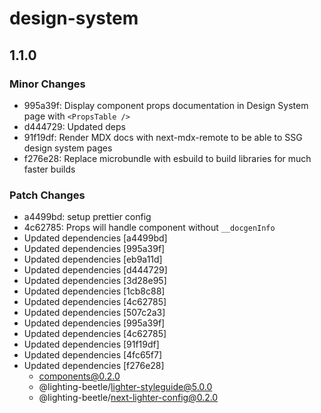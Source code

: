 # design-system

## 1.1.0
### Minor Changes

- 995a39f: Display component props documentation in Design System page with `<PropsTable />`
- d444729: Updated deps
- 91f19df: Render MDX docs with next-mdx-remote to be able to SSG design system pages
- f276e28: Replace microbundle with esbuild to build libraries for much faster builds

### Patch Changes

- a4499bd: setup prettier config
- 4c62785: Props will handle component without `__docgenInfo`
- Updated dependencies [a4499bd]
- Updated dependencies [995a39f]
- Updated dependencies [eb9a11d]
- Updated dependencies [d444729]
- Updated dependencies [3d28e95]
- Updated dependencies [1cb8c88]
- Updated dependencies [4c62785]
- Updated dependencies [507c2a3]
- Updated dependencies [995a39f]
- Updated dependencies [4c62785]
- Updated dependencies [91f19df]
- Updated dependencies [4fc65f7]
- Updated dependencies [f276e28]
  - components@0.2.0
  - @lighting-beetle/lighter-styleguide@5.0.0
  - @lighting-beetle/next-lighter-config@0.2.0
